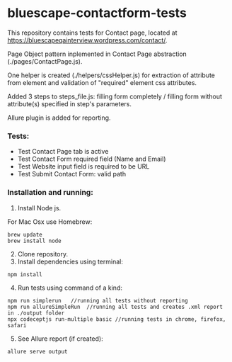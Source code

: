 # bluescape-contactform-tests
This repository contains tests for Contact page, located at https://bluescapeqainterview.wordpress.com/contact/.

Page Object pattern inplemented in Contact Page abstraction (./pages/ContactPage.js).

One helper is created (./helpers/cssHelper.js) for extraction of attribute from element and validation of "required" element css attributes.

Added 3 steps to steps_file.js: filling form completely / filling form without attribute(s) specified in step's parameters.

Allure plugin is added for reporting.

### Tests:
- Test Contact Page tab is active
- Test Contact Form required field (Name and Email)
- Test Website input field is required to be URL
- Test Submit Contact Form: valid path

### Installation and running:
1. Install Node js.

For Mac Osx use Homebrew:
 ```
 brew update
 brew install node
 ```
2. Clone repository.
3. Install dependencies using terminal:
 ```
 npm install
 ```
4. Run tests using command of a kind:
 ```
 npm run simplerun   //running all tests without reporting
 npm run allureSimpleRun  //running all tests and creates .xml report in ./output folder
 npx codeceptjs run-multiple basic //running tests in chrome, firefox, safari
 ```
5. See Allure report (if created): 
 ```
 allure serve output
 ```
